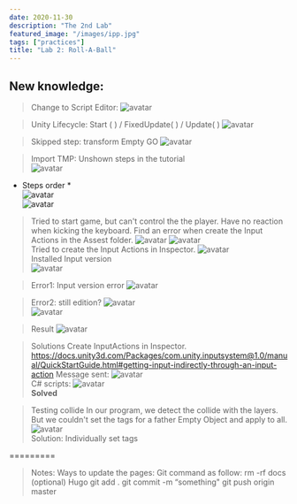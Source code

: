 ```yaml
---
date: 2020-11-30
description: "The 2nd Lab"
featured_image: "/images/ipp.jpg"
tags: ["practices"]
title: "Lab 2: Roll-A-Ball"
---
```


## New knowledge:

>Change to Script Editor:
![avatar](/images/P2/vs.png)

>Unity Lifecycle: 
Start ( ) / FixedUpdate( ) / Update( )
![avatar](/images/P2/lc.png)

>Skipped step:
transform Empty GO
![avatar](/images/P2/skip.png)  

>Import TMP:
Unshown steps in the tutorial  
![avatar](/images/P2/TMP.png)
* Steps order *  
![avatar](/images/P2/TMP1.png)  
![avatar](/images/P2/TMP2.png)  


>Tried to start game, but can't control the the player. Have no reaction when kicking the keyboard.
Find an error when create the Input Actions in the Assest folder. 
![avatar](/images/P2/Input.png)
![avatar](/images/P2/Input1.png)    
Tried to create the Input Actions in Inspector. 
![avatar](/images/P2/inputAsset.png)   
Installed Input version  
![avatar](/images/P2/inputVersion.png)   

>Error1: Input version error
![avatar](/images/P2/error1.png)   

>Error2: still edition?
![avatar](/images/P2/error2.png)   
![avatar](/images/P2/solution2.png)   

>Result
![avatar](/images/P2/Rimmovable.png)   

>Solutions
Create InputActions in Inspector.
<https://docs.unity3d.com/Packages/com.unity.inputsystem@1.0/manual/QuickStartGuide.html#getting-input-indirectly-through-an-input-action>
Message sent:
![avatar](/images/P2/onmove1.png)   
C# scripts:
![avatar](/images/P2/onmove2.png)  
**Solved**

>Testing collide
In our program, we detect the collide with the layers. But we couldn't set the tags for a father Empty Object and apply to all.
![avatar](/images/P2/tags.png)  
Solution: Individually set tags


=========

>Notes: 
Ways to update the pages:
Git command as follow:
rm -rf docs (optional)
Hugo
git add .
git commit -m “something"
git push origin master
